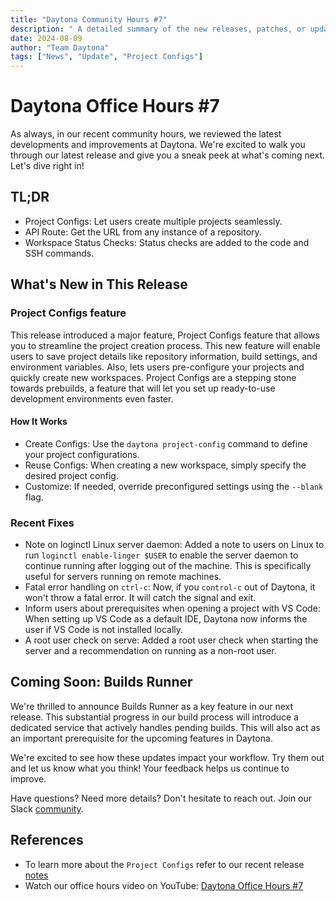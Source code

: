 ```yaml
---
title: "Daytona Community Hours #7"
description: " A detailed summary of the new releases, patches, or updates that were mentioned during the Daytona Community Hours #7 YouTube video."
date: 2024-08-09
author: "Team Daytona"
tags: ["News", "Update", "Project Configs"]
---
```

# Daytona Office Hours #7

As always, in our recent community hours, we reviewed the latest developments and improvements at Daytona. We're excited to walk you through our latest release and give you a sneak peek at what's coming next. Let's dive right in!

## TL;DR

- Project Configs: Let users create multiple projects seamlessly.
- API Route: Get the URL from any instance of a repository.
- Workspace Status Checks: Status checks are added to the code and SSH commands.

## What's New in This Release

### Project Configs feature

This release introduced a major feature, Project Configs feature that allows you to streamline the project creation process. This new feature will enable users to save project details like repository information, build settings, and environment variables. Also, lets users pre-configure your projects and quickly create new workspaces. Project Configs are a stepping stone towards prebuilds, a feature that will let you set up ready-to-use development environments even faster.

#### How It Works

- Create Configs: Use the `daytona project-config` command to define your project configurations.
- Reuse Configs: When creating a new workspace, simply specify the desired project config.
- Customize: If needed, override preconfigured settings using the `--blank` flag.

### Recent Fixes

- Note on loginctl Linux server daemon: Added a note to users on Linux to run `loginctl enable-linger $USER` to enable the server daemon to continue running after logging out of the machine. This is specifically useful for servers running on remote machines.
- Fatal error handling on `ctrl-c`: Now, if you `control-c` out of Daytona, it won't throw a fatal error. It will catch the signal and exit.
- Inform users about prerequisites when opening a project with VS Code: When setting up VS Code as a default IDE, Daytona now informs the user if VS Code is not installed locally.
- A root user check on serve: Added a root user check when starting the server and a recommendation on running as a non-root user.

## Coming Soon: Builds Runner

We're thrilled to announce Builds Runner as a key feature in our next release. This substantial progress in our build process will introduce a dedicated service that actively handles pending builds. This will also act as an important prerequisite for the upcoming features in Daytona.

We're excited to see how these updates impact your workflow. Try them out and
let us know what you think! Your feedback helps us continue to improve.

Have questions? Need more details? Don't hesitate to reach out. Join our Slack
[community](https://go.daytona.io/slack).

## References

- To learn more about the `Project Configs` refer to our recent release [notes](https://github.com/daytonaio/daytona/releases/tag/v0.24.0)
- Watch our office hours video on YouTube: [Daytona Office Hours #7](https://www.youtube.com/watch?v=nVQWa4jmwLc)
